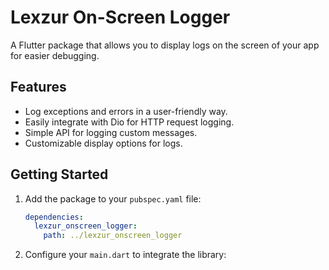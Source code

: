 # Lexzur On-Screen Logger

A Flutter package that allows you to display logs on the screen of your app for easier debugging.

## Features

- Log exceptions and errors in a user-friendly way.
- Easily integrate with Dio for HTTP request logging.
- Simple API for logging custom messages.
- Customizable display options for logs.

## Getting Started

1. Add the package to your `pubspec.yaml` file:

    ```yaml
    dependencies:
      lexzur_onscreen_logger:
        path: ../lexzur_onscreen_logger
    ```
   
2. Configure your `main.dart` to integrate the library:
    
    ```dart

      ```